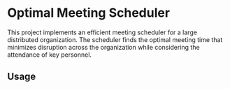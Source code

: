 # Optimal Meeting Scheduler

This project implements an efficient meeting scheduler for a large distributed organization. The scheduler finds the optimal meeting time that minimizes disruption across the organization while considering the attendance of key personnel.

## Usage

